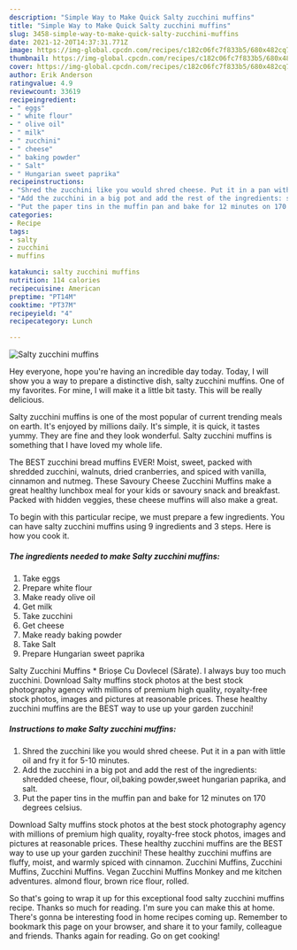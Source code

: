 ```yaml
---
description: "Simple Way to Make Quick Salty zucchini muffins"
title: "Simple Way to Make Quick Salty zucchini muffins"
slug: 3458-simple-way-to-make-quick-salty-zucchini-muffins
date: 2021-12-20T14:37:31.771Z
image: https://img-global.cpcdn.com/recipes/c182c06fc7f833b5/680x482cq70/salty-zucchini-muffins-recipe-main-photo.jpg
thumbnail: https://img-global.cpcdn.com/recipes/c182c06fc7f833b5/680x482cq70/salty-zucchini-muffins-recipe-main-photo.jpg
cover: https://img-global.cpcdn.com/recipes/c182c06fc7f833b5/680x482cq70/salty-zucchini-muffins-recipe-main-photo.jpg
author: Erik Anderson
ratingvalue: 4.9
reviewcount: 33619
recipeingredient:
- " eggs"
- " white flour"
- " olive oil"
- " milk"
- " zucchini"
- " cheese"
- " baking powder"
- " Salt"
- " Hungarian sweet paprika"
recipeinstructions:
- "Shred the zucchini like you would shred cheese. Put it in a pan with little oil and fry it for 5-10 minutes."
- "Add the zucchini in a big pot and add the rest of the ingredients: shredded cheese, flour, oil,baking powder,sweet hungarian paprika, and salt."
- "Put the paper tins in the muffin pan and bake for 12 minutes on 170 degrees celsius."
categories:
- Recipe
tags:
- salty
- zucchini
- muffins

katakunci: salty zucchini muffins 
nutrition: 114 calories
recipecuisine: American
preptime: "PT14M"
cooktime: "PT37M"
recipeyield: "4"
recipecategory: Lunch

---
```



![Salty zucchini muffins](https://img-global.cpcdn.com/recipes/c182c06fc7f833b5/680x482cq70/salty-zucchini-muffins-recipe-main-photo.jpg)

Hey everyone, hope you're having an incredible day today. Today, I will show you a way to prepare a distinctive dish, salty zucchini muffins. One of my favorites. For mine, I will make it a little bit tasty. This will be really delicious.

Salty zucchini muffins is one of the most popular of current trending meals on earth. It's enjoyed by millions daily. It's simple, it is quick, it tastes yummy. They are fine and they look wonderful. Salty zucchini muffins is something that I have loved my whole life.

The BEST zucchini bread muffins EVER! Moist, sweet, packed with shredded zucchini, walnuts, dried cranberries, and spiced with vanilla, cinnamon and nutmeg. These Savoury Cheese Zucchini Muffins make a great healthy lunchbox meal for your kids or savoury snack and breakfast. Packed with hidden veggies, these cheese muffins will also make a great.


To begin with this particular recipe, we must prepare a few ingredients. You can have salty zucchini muffins using 9 ingredients and 3 steps. Here is how you cook it.

<!--inarticleads1-->

##### The ingredients needed to make Salty zucchini muffins:

1. Take  eggs
1. Prepare  white flour
1. Make ready  olive oil
1. Get  milk
1. Take  zucchini
1. Get  cheese
1. Make ready  baking powder
1. Take  Salt
1. Prepare  Hungarian sweet paprika


Salty Zucchini Muffins * Brioșe Cu Dovlecel (Sărate). I always buy too much zucchini. Download Salty muffins stock photos at the best stock photography agency with millions of premium high quality, royalty-free stock photos, images and pictures at reasonable prices. These healthy zucchini muffins are the BEST way to use up your garden zucchini! 

<!--inarticleads2-->

##### Instructions to make Salty zucchini muffins:

1. Shred the zucchini like you would shred cheese. Put it in a pan with little oil and fry it for 5-10 minutes.
1. Add the zucchini in a big pot and add the rest of the ingredients: shredded cheese, flour, oil,baking powder,sweet hungarian paprika, and salt.
1. Put the paper tins in the muffin pan and bake for 12 minutes on 170 degrees celsius.


Download Salty muffins stock photos at the best stock photography agency with millions of premium high quality, royalty-free stock photos, images and pictures at reasonable prices. These healthy zucchini muffins are the BEST way to use up your garden zucchini! These healthy zucchini muffins are fluffy, moist, and warmly spiced with cinnamon. Zucchini Muffins, Zucchini Muffins, Zucchini Muffins. Vegan Zucchini Muffins Monkey and me kitchen adventures. almond flour, brown rice flour, rolled. 

So that's going to wrap it up for this exceptional food salty zucchini muffins recipe. Thanks so much for reading. I'm sure you can make this at home. There's gonna be interesting food in home recipes coming up. Remember to bookmark this page on your browser, and share it to your family, colleague and friends. Thanks again for reading. Go on get cooking!

